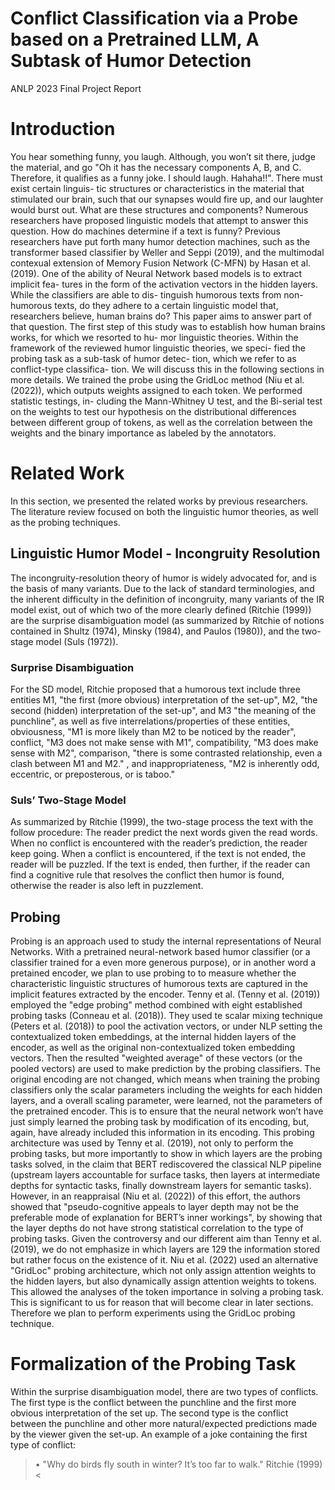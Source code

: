 # Conflict Classification via a Probe based on a Pretrained LLM, A Subtask of Humor Detection
ANLP 2023 Final Project Report

# Introduction
You hear something funny, you laugh. Although, you won’t sit there, judge the material, and go "Oh it has the necessary components A, B, and C. Therefore, it qualifies as a funny joke. I should laugh. Hahaha!!". There must exist certain linguis- tic structures or characteristics in the material that stimulated our brain, such that our synapses would fire up, and our laughter would burst out. What are these structures and components? Numerous researchers have proposed linguistic models that attempt to answer this question. How do machines determine if a text is funny? Previous researchers have put forth many humor detection machines, such as the transformer based classifier by Weller and Seppi (2019), and the multimodal contexual extension of Memory Fusion Network (C-MFN) by Hasan et al. (2019). One of the ability of Neural Network based models is to extract implicit fea- tures in the form of the activation vectors in the hidden layers. While the classifiers are able to dis- tinguish humorous texts from non-humorous texts, do they adhere to a certain linguistic model that, researchers believe, human brains do? This paper aims to answer part of that question.
The first step of this study was to establish how human brains works, for which we resorted to hu- mor linguistic theories. Within the framework of the reviewed humor linguistic theories, we speci- fied the probing task as a sub-task of humor detec- tion, which we refer to as conflict-type classifica- tion. We will discuss this in the following sections in more details.
We trained the probe using the GridLoc method (Niu et al. (2022)), which outputs weights assigned to each token. We performed statistic testings, in- cluding the Mann-Whitney U test, and the Bi-serial test on the weights to test our hypothesis on the distributional differences between different group of tokens, as well as the correlation between the weights and the binary importance as labeled by the annotators.
# Related Work
In this section, we presented the related works by previous researchers. The literature review focused on both the linguistic humor theories, as well as the probing techniques.
## Linguistic Humor Model - Incongruity Resolution
The incongruity-resolution theory of humor is	widely advocated for, and is the basis of many variants. Due to the lack of standard terminologies, and the inherent difficulty in the definition	of incongruity, many variants of the IR model exist, out of which two of the more clearly defined (Ritchie (1999)) are the surprise disambiguation	model (as summarized by Ritchie of notions contained in Shultz (1974), Minsky (1984), and Paulos (1980)), and the two-stage model (Suls (1972)).
### Surprise Disambiguation 
For the SD model, Ritchie proposed that a humorous text include three entities M1, "the first (more	obvious) interpretation of the set-up", M2, "the second (hidden) interpretation of the set-up", and M3 "the meaning of the punchline", as well as five interrelations/properties of these entities, obviousness,	"M1 is more likely than M2 to be noticed by the reader", conflict, "M3 does not make sense with	M1", compatibility, "M3 does make sense with M2", comparison, "there is some contrasted relationship, even a clash between M1 and M2." , and inappropriateness, "M2 is inherently odd, eccentric,	or preposterous, or is taboo."
### Suls’ Two-Stage Model
As summarized by Ritchie (1999), the two-stage process the text with the follow procedure: The reader predict the next words given the read words. When no conflict is encountered with the reader’s prediction, the reader keep going. When a conflict is encountered, if the text is not ended, the reader will be puzzled. If the text is ended, then further, if the reader can find a cognitive rule that resolves the conflict then humor is found, otherwise the reader is also left in puzzlement.
## Probing
Probing is an approach used to study the internal representations of Neural Networks. With a pretrained neural-network based humor classifier (or a classifier trained for a even more generous purpose), or in another word a pretained encoder, we plan to use probing to to measure whether the characteristic linguistic structures of humorous texts are captured in the implicit features extracted by the encoder. Tenny et al. (Tenny et al. (2019)) employed the "edge probing" method combined with eight established probing tasks (Conneau et al. (2018)). They used te scalar mixing technique (Peters et al. (2018)) to pool the activation vectors, or under NLP setting the contextualized token embeddings, at the internal hidden layers of the encoder, as well as the original non-contextualized token embedding vectors. Then the resulted "weighted average" of these vectors (or the pooled vectors) are used to make prediction by the probing classifiers. The original encoding are not changed, which means when training the probing classifiers only the scalar parameters including the weights for each hidden layers, and a overall scaling parameter, were learned, not the parameters of the pretrained encoder. This is to ensure that the neural network won’t have just simply learned the probing task by modification of its encoding, but, again, have already included this information in its encoding. 
This probing architecture was used by Tenny et al. (2019), not only to perform the probing tasks, but more importantly to show in which layers are the probing tasks solved, in the claim that BERT rediscovered the classical NLP pipeline (upstream layers accountable for surface tasks, then layers at intermediate depths for syntactic tasks, finally downstream layers for semantic tasks). However, in an reappraisal (Niu et al. (2022)) of this effort, the authors showed that "pseudo-cognitive appeals to layer depth may not be the preferable mode of explanation for BERT’s inner workings", by showing that the layer depths do not have strong statistical correlation to the type of probing tasks. Given the controversy and our different aim than Tenny et al. (2019), we do not emphasize in which layers are	129 the information stored but rather focus on the existence of it. Niu et al. (2022) used an alternative "GridLoc" probing architecture, which not only assign attention weights to the hidden layers, but also dynamically assign attention weights to tokens. This allowed the analyses of the token importance in solving a probing task. This is significant to us for reason that will become clear in later sections. Therefore we plan to perform experiments using the GridLoc probing technique.
# Formalization of the Probing Task	
Within the surprise disambiguation model, there are two types of conflicts. The first type is the conflict between the punchline and the first more obvious interpretation of the set up. The second type is the conflict between the punchline and other more natural/expected predictions made by the viewer given the set-up.
An example of a joke containing the first type of conflict:
>•	"Why do birds fly south in winter? It’s too far to walk." Ritchie (1999)<

